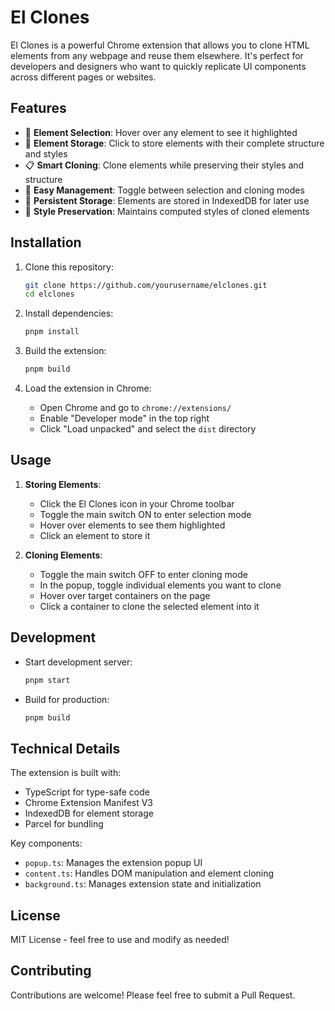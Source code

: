 # El Clones

El Clones is a powerful Chrome extension that allows you to clone HTML elements from any webpage and reuse them elsewhere. It's perfect for developers and designers who want to quickly replicate UI components across different pages or websites.

## Features

- 🎯 **Element Selection**: Hover over any element to see it highlighted
- 💾 **Element Storage**: Click to store elements with their complete structure and styles
- 📋 **Smart Cloning**: Clone elements while preserving their styles and structure
- 🔄 **Easy Management**: Toggle between selection and cloning modes
- 💼 **Persistent Storage**: Elements are stored in IndexedDB for later use
- 🎨 **Style Preservation**: Maintains computed styles of cloned elements

## Installation

1. Clone this repository:

   ```bash
   git clone https://github.com/yourusername/elclones.git
   cd elclones
   ```

2. Install dependencies:

   ```bash
   pnpm install
   ```

3. Build the extension:

   ```bash
   pnpm build
   ```

4. Load the extension in Chrome:
   - Open Chrome and go to `chrome://extensions/`
   - Enable "Developer mode" in the top right
   - Click "Load unpacked" and select the `dist` directory

## Usage

1. **Storing Elements**:
   - Click the El Clones icon in your Chrome toolbar
   - Toggle the main switch ON to enter selection mode
   - Hover over elements to see them highlighted
   - Click an element to store it

2. **Cloning Elements**:
   - Toggle the main switch OFF to enter cloning mode
   - In the popup, toggle individual elements you want to clone
   - Hover over target containers on the page
   - Click a container to clone the selected element into it

## Development

- Start development server:
  
  ```bash
  pnpm start
  ```

- Build for production:
  
  ```bash
  pnpm build
  ```

## Technical Details

The extension is built with:

- TypeScript for type-safe code
- Chrome Extension Manifest V3
- IndexedDB for element storage
- Parcel for bundling

Key components:

- `popup.ts`: Manages the extension popup UI
- `content.ts`: Handles DOM manipulation and element cloning
- `background.ts`: Manages extension state and initialization

## License

MIT License - feel free to use and modify as needed!

## Contributing

Contributions are welcome! Please feel free to submit a Pull Request. 